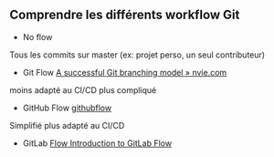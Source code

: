 ## Comprendre les différents workflow Git

- No flow 

Tous les commits sur master (ex: projet perso, un seul contributeur)

- Git Flow [A successful Git branching model » nvie.com](https://nvie.com/posts/a-successful-git-branching-model/)

moins adapté au CI/CD
plus compliqué

- GitHub Flow [githubflow](https://githubflow.github.io/)

Simplifié
plus adapté au CI/CD

- GitLab [Flow Introduction to GitLab Flow](https://about.gitlab.com/blog/2023/07/27/gitlab-flow-duo/)

